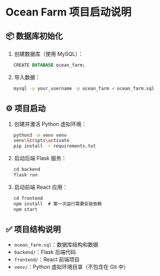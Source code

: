 # Ocean Farm 项目启动说明

## 📦 数据库初始化  

1. 创建数据库（使用 MySQL）：
```sql
   CREATE DATABASE ocean_farm;
```

2. 导入数据：
```bash
   mysql -u your_username -p ocean_farm < ocean_farm.sql
```
## ⚙️ 项目启动
1. 创建并激活 Python 虚拟环境：
```bash
   python3 -m venv venv
   venv\Scripts\activate
   pip install -r requirements.txt
```

2. 启动后端 Flask 服务：
```bash
   cd backend
   flask run
```
3. 启动前端 React 应用：
```bash
   cd frontend
   npm install  # 第一次运行需要安装依赖
   npm start
```
## ✅ 项目结构说明

* `ocean_farm.sql`：数据库结构和数据
* `backend/`：Flask 后端代码
* `frontend/`：React 前端项目
* `venv/`：Python 虚拟环境目录（不包含在 Git 中）
  